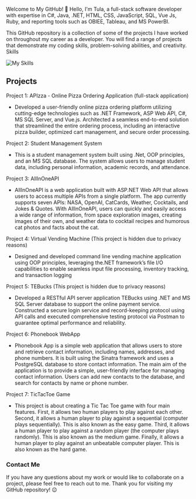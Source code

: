 Welcome to My GitHub!
👋 Hello, I'm Tula, a full-stack software developer with expertise in C#, Java, .NET, HTML, CSS, JavaScript, SQL, Vue Js, Ruby, and reporting tools such as OBIEE, Tableau, and MS PowerBI.

This GitHub repository is a collection of some of the projects I have worked on throughout my career as a developer. You will find a range of projects that demonstrate my coding skills, problem-solving abilities, and creativity.
Skills

![My Skills](https://skillicons.dev/icons?i=cs,dotnet,java,visualstudio,vscode,gitlab,html,css,vue,js,idea,ruby,postgres,postman,github)
## Projects

Project 1: APIzza - Online Pizza Ordering Application (full-stack application)
* Developed a user-friendly online pizza ordering platform utilizing cutting-edge technologies such as .NET Framework, ASP Web API, C#, MS SQL Server, and Vue.js. Architected a seamless end-to-end solution that streamlined the entire ordering process, including an interactive pizza builder, optimized cart management, and secure order processing.


Project 2: Student Management System
* This is a student management system built using .Net, OOP principles, and an MS SQL database. The system allows users to manage student data, including personal information, academic records, and attendance.

Project 3: AllInOneAPI
* AllInOneAPI is a web application built with ASP.NET Web API that allows users to access multiple APIs from a single platform. The app currently supports seven APIs: NASA, OpenAI, CatCards, Weather, Cocktails, and Jokes & Quotes. With AllInOneAPI, users can quickly and easily access a wide range of information, from space exploration images, creating images of their own, and weather data to cocktail recipes and humorous cat photos and facts about the cat.
 
Project 4: Virtual Vending Machine (This project is hidden due to privacy reasons)
* Designed and developed command line vending machine application using OOP principles, leveraging the.NET framework’s file I/O capabilities to enable seamless input file processing, inventory tracking, and transaction logging

Project 5: TEBucks (This project is hidden due to privacy reasons)
* Developed a RESTful API server application TEBucks using .NET and MS SQL Server database to support the online payment service. Constructed a secure login service and record-keeping protocol using API calls and executed comprehensive testing protocol via Postman to guarantee optimal performance and reliability.

Project 6: Phonebook WebApp
* Phonebook App is a simple web application that allows users to store and retrieve contact information, including names, addresses, and phone numbers. It is built using the Sinatra framework and uses a PostgreSQL database to store contact information. The main aim of the application is to provide a simple, user-friendly interface for managing contact information. Users can add new contacts to the database, and search for contacts by name or phone number.

Project 7: TicTacToe Game
* This project is about creating a Tic Tac Toe game with four main features. First, it allows two human players to play against each other. Second, it allows a human player to play against a sequential (computer plays sequentially). This is also known as the easy game. Third, it allows a human player to play against a random player (the computer plays randomly). This is also known as the medium game. Finally, it allows a human player to play against an unbeatable computer player. This is also known as the hard game.
### Contact Me
If you have any questions about my work or would like to collaborate on a project, please feel free to reach out to me.
Thank you for visiting my GitHub repository! :wink:
